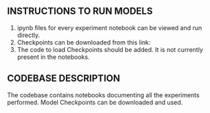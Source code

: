 ## INSTRUCTIONS TO RUN MODELS

1. ipynb files for every experiment notebook can be viewed and run directly.
2. Checkpoints can be downloaded from this link:
3. The code to load Checkpoints should be added. It is not currently present in the notebooks.

## CODEBASE DESCRIPTION

The codebase contains notebooks documenting all the experiments performed.
Model Checkpoints can be downloaded and used.